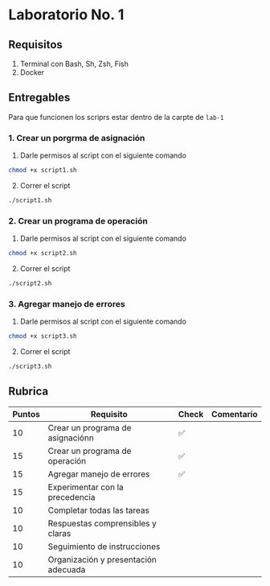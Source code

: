 # Laboratorio No. 1

## Requisitos
1. Terminal con Bash, Sh, Zsh, Fish
2. Docker 

## Entregables

Para que funcionen los scriprs estar dentro de la carpte de `lab-1`

### 1. Crear un porgrma de asignación 

1. Darle permisos al script con el siguiente comando
```bash
chmod +x script1.sh
```
2. Correr el script 
```bash
./script1.sh
```

### 2. Crear un programa de operación

1. Darle permisos al script con el siguiente comando
```bash
chmod +x script2.sh
```
2. Correr el script 
```bash
./script2.sh
```
### 3. Agregar manejo de errores

1. Darle permisos al script con el siguiente comando
```bash
chmod +x script3.sh
```
2. Correr el script 
```bash
./script3.sh
```

## Rubrica 
| Puntos | Requisito | Check | Comentario |
|----|----|----|----|
10 | Crear un programa de asignaciónn | ✅ | 
15 | Crear un programa de operación | ✅ | 
15 | Agregar manejo de errores | ✅ | 
15 | Experimentar con la precedencia | | 
10 | Completar todas las tareas | |
10 | Respuestas comprensibles y claras | |
10 | Seguimiento de instrucciones | | 
10 | Organización y presentación adecuada | |